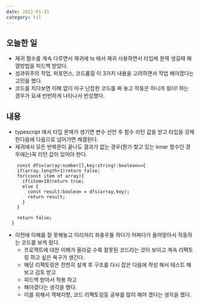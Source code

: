 ```yaml
---
date: 2022-01-31
category: til
---
```


## 오늘한 일

- 재귀 함수를 계속 다루면서 재귀에 ts 에서 재귀 사용하면서 타입에 문제 생길때 해결방법을 피드백 받았다.
- 성과위주의 작업, 퍼포먼스, 코드품질 이 3가지 내용을 고려하면서 작업 해야겠다는 고민을 했다.
- 코드를 치다보면 이해 없이 마구 난잡한 코드를 짜 놓고 작동은 하니까 됬다! 하는 경우가 요새 빈번하게 나타나서 반성했다.

## 내용

- typescript 에서 타입 문제가 생기면 변수 선언 후 함수 리턴 값을 받고 타입을 강제 한다음에 다음으로 넘어가면 해결된다.
- 재귀에서 모든 반복문이 끝나도 결과가 없는 경우(뭔가 찾고 있는 inner 함수인 경우에는)꼭 리턴 값이 있어야 한다.

```
    const dfs=(array:number[],key:string):boolean=>{
    if(array.length>1)return false;
    for(const item of array){
      if(item>10)return true;
      else {
        const result:boolean = dfs(array,key);
        return result;
      }
    }

    return false;
  }
```

- 이전에 이해를 잘 못해놓고 이리저리 좌충우돌 하다가 어쩌다가 들어맞아서 작동하는 코드를 보게 됬다.
  - 프로젝트에 대한 이해가 올라갈 수록 잘못된 코드라는 것이 보이고 계속 리팩토링 하고 싶은 욕구가 생긴다.
  - 해당 리팩토링은 천천히 설계 후 구조를 다시 잡은 다음에 작성 해서 테스트 해 보고 검토 받고
  - 피드백 받아서 적용 하고
  - 해야겠다는 생각을 했다.
  - 이를 위해서 객체지향, 코드 리팩토링등 공부를 많이 해야 겠다는 생각을 했다.
